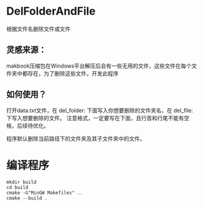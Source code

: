 # DelFolderAndFile
根据文件名删除文件或文件

## 灵感来源：
makbook压缩包在Windows平台解压后会有一些无用的文件，这些文件在每个文件夹中都存在，为了删除这些文件，开发此程序

## 如何使用？
打开data.txt文件，在 del_folder: 下面写入你想要删除的文件夹名，在 del_file: 下写入想要删除的文件。
注意格式，一定要写在下面，且行首和行尾不能有空格，后续待优化。

程序默认删除当前路径下的文件夹及其子文件夹中的文件。

# 编译程序
```
mkdir build
cd build
cmake -G"MinGW Makefiles" ..
cmake --build .
```
